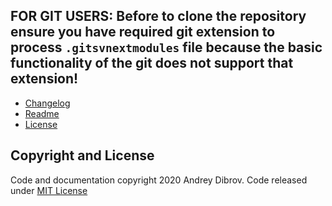 ## FOR GIT USERS: Before to clone the repository ensure you have required git extension to process `.gitsvnextmodules` file because the basic functionality of the git does not support that extension!

* [Changelog](https://github.com/andry81/svncmd/blob/trunk/changelog.txt)
* [Readme](https://github.com/andry81/svncmd/blob/trunk/README_EN.txt)
* [License](#copyright-and-license)

## Copyright and License<a name="copyright-and-license"></a>

Code and documentation copyright 2020 Andrey Dibrov. Code released under [MIT License](https://github.com/andry81/svncmd/blob/trunk/README_EN.txt)
